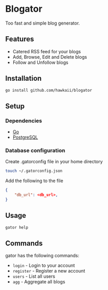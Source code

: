 
# Blogator
Too fast and simple blog generator.

## Features
- Catered RSS feed for your blogs
- Add, Browse, Edit and Delete blogs
- Follow and Unfollow blogs

## Installation
```bash
go install github.com/hawkaii/blogator
```

## Setup
### Dependencies
- [Go](https://golang.org/)
- [PostgreSQL](https://www.postgresql.org/)

### Database configuration
Create .gatorconfig file in your home directory
```bash
touch ~/.gatorconfig.json
```
Add the following to the file
```json
{
    "db_url": <db_url>,
}
```

## Usage
```bash
gator help
```

## Commands
gator has the following commands:
- `login` - Login to your account
- `register` - Register a new account
- `users` - List all users
- `agg` - Aggregate all blogs



